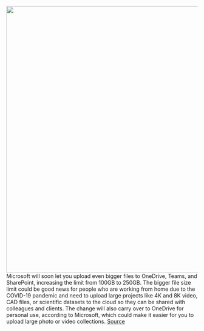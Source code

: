 <img src='https://cdn.vox-cdn.com/thumbor/qTo92mr9BENPfRMNOcZJyHohbwc=/0x0:2040x1360/1200x800/filters:focal(857x517:1183x843)/cdn.vox-cdn.com/uploads/chorus_image/image/68668242/acastro_180226_0001.0.jpg' width='700px' /><br/>
Microsoft will soon let you upload even bigger files to OneDrive, Teams, and SharePoint, increasing the limit from 100GB to 250GB. The bigger file size limit could be good news for people who are working from home due to the COVID-19 pandemic and need to upload large projects like 4K and 8K video, CAD files, or scientific datasets to the cloud so they can be shared with colleagues and clients. The change will also carry over to OneDrive for personal use, according to Microsoft, which could make it easier for you to upload large photo or video collections.
<a href='https://www.theverge.com/2021/1/14/22231123/microsoft-file-upload-limit-250gb-onedrive-teams-sharepoint'> Source <a/>